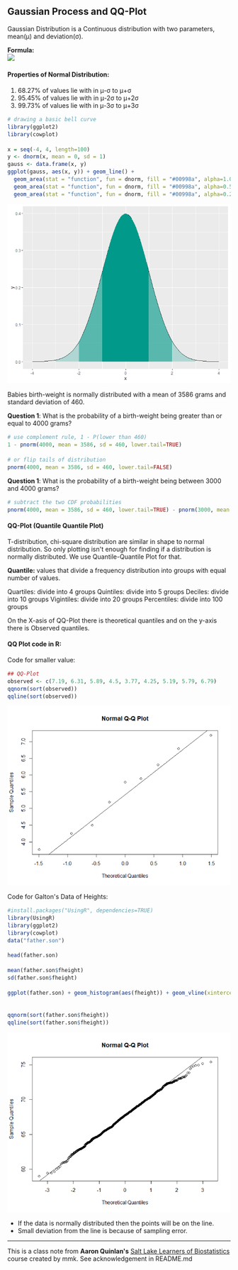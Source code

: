 ## Gaussian Process and QQ-Plot

Gaussian Distribution is a Continuous distribution with two parameters, mean(μ) and deviation(σ).

**Formula:** \
![](https://latex.codecogs.com/png.image?\dpi{150}\bg{white}f(x&space;|&space;\mu&space;,&space;\sigma&space;^2)&space;=&space;\frac{1}{\sqrt{2&space;\pi&space;\sigma&space;^2}}&space;e^{-\frac{(x-\mu)^2}{2&space;\sigma&space;^2}})


#### Properties of Normal Distribution:

1. 68.27% of values lie with in μ-σ to μ+σ
2. 95.45% of values lie with in μ-2σ to μ+2σ
3. 99.73% of values lie with in μ-3σ to μ+3σ

```r
# drawing a basic bell curve
library(ggplot2)
library(cowplot)

x = seq(-4, 4, length=100)
y <- dnorm(x, mean = 0, sd = 1)
gauss <- data.frame(x, y) 
ggplot(gauss, aes(x, y)) + geom_line() + 
  geom_area(stat = "function", fun = dnorm, fill = "#00998a", alpha=1.0, xlim = c(-1, 1)) +
  geom_area(stat = "function", fun = dnorm, fill = "#00998a", alpha=0.50, xlim = c(-2, 2)) +
  geom_area(stat = "function", fun = dnorm, fill = "#00998a", alpha=0.25, xlim = c(-3, 3))
```

![](/figs/gauss1.png)

Babies birth-weight is normally distributed with a mean of 3586 grams and standard deviation of 460.

**Question 1**: What is the probability of a birth-weight being greater than or equal to 4000 grams?

```r
# use complement rule, 1 - P(lower than 460)
1 - pnorm(4000, mean = 3586, sd = 460, lower.tail=TRUE)

# or flip tails of distribution
pnorm(4000, mean = 3586, sd = 460, lower.tail=FALSE)

```

**Question 1**: What is the probability of a birth-weight being between 3000 and 4000 grams?

```r
# subtract the two CDF probabilities
pnorm(4000, mean = 3586, sd = 460, lower.tail=TRUE) - pnorm(3000, mean = 3586, sd = 460, lower.tail=TRUE)

```


#### QQ-Plot (Quantile Quantile Plot)

T-distribution, chi-square distribution are similar in shape to normal distribution. So only plotting isn't enough for finding if a distribution is normally distributed. We use Quantile-Quantile Plot for that. 

**Quantile:** values that divide a frequency distribution into groups with equal number of values. 

Quartiles: divide into 4 groups
Quintiles: divide into 5 groups
Deciles:   divide into 10 groups
Vigintiles: divide into 20 groups
Percentiles: divide into 100 groups

On the X-asis of QQ-Plot there is theoretical quantiles and on the y-axis there is Observed quantiles. 

#### QQ Plot code in R: 

Code for smaller value:

```r
## QQ-Plot
observed <- c(7.19, 6.31, 5.89, 4.5, 3.77, 4.25, 5.19, 5.79, 6.79)
qqnorm(sort(observed))
qqline(sort(observed))
```
![](/figs/gauss2.png)

Code for Galton's Data of Heights:

```r
#install.packages("UsingR", dependencies=TRUE)
library(UsingR)
library(ggplot2)
library(cowplot)
data("father.son")

head(father.son)

mean(father.son$fheight)
sd(father.son$fheight)

ggplot(father.son) + geom_histogram(aes(fheight)) + geom_vline(xintercept=mean(father.son$sheight),col="orange", size=2)


qqnorm(sort(father.son$fheight))
qqline(sort(father.son$fheight))
```

![](/figs/gauss3.png)

- If the data is normally distributed then the points will be on the line. 
- Small deviation from the line is because of sampling error. 

---

This is a class note from **Aaron Quinlan's** [Salt Lake Learners of Biostatistics](https://github.com/quinlan-lab/sllobs-biostats) course created by mmk. See acknowledgement in README.md